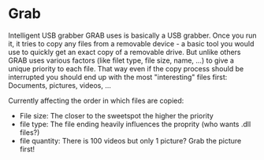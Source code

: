 # Grab
Intelligent USB grabber
GRAB uses is basically a USB grabber. Once you run it, it tries to copy any files from a removable device - a basic tool
you would use to quickly get an exact copy of a removable drive.
But unlike others GRAB uses various factors (like filet type, file size, name, ...) to give a unique priority to each file.
That way even if the copy process should be interrupted you should end up with the most "interesting" files first:
Documents, pictures, videos, ...

Currently affecting the order in which files are copied:
- File size: The closer to the sweetspot the higher the priority
- file type: The file ending heavily influences the proprity (who wants .dll files?)
- file quantity: There is 100 videos but only 1 picture? Grab the picture first!
